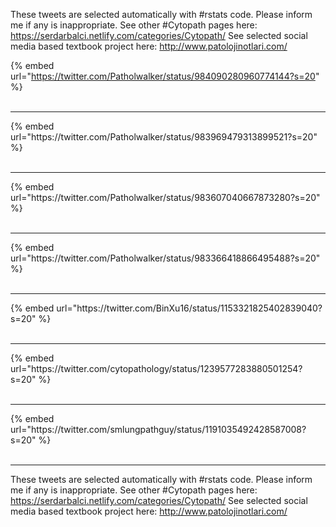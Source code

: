 

These tweets are selected automatically with #rstats code. Please inform me if any is inappropriate.
See other #Cytopath pages here: https://serdarbalci.netlify.com/categories/Cytopath/ 
See selected social media based textbook project here: http://www.patolojinotlari.com/

{% embed url="https://twitter.com/Patholwalker/status/984090280960774144?s=20" %}<br>
<br>
<hr>
{% embed url="https://twitter.com/Patholwalker/status/983969479313899521?s=20" %}<br>
<br>
<hr>
{% embed url="https://twitter.com/Patholwalker/status/983607040667873280?s=20" %}<br>
<br>
<hr>
{% embed url="https://twitter.com/Patholwalker/status/983366418866495488?s=20" %}<br>
<br>
<hr>
{% embed url="https://twitter.com/BinXu16/status/1153321825402839040?s=20" %}<br>
<br>
<hr>
{% embed url="https://twitter.com/cytopathology/status/1239577283880501254?s=20" %}<br>
<br>
<hr>
{% embed url="https://twitter.com/smlungpathguy/status/1191035492428587008?s=20" %}<br>
<br>
<hr>


These tweets are selected automatically with #rstats code. Please inform me if any is inappropriate.
See other #Cytopath pages here: https://serdarbalci.netlify.com/categories/Cytopath/ 
See selected social media based textbook project here: http://www.patolojinotlari.com/
